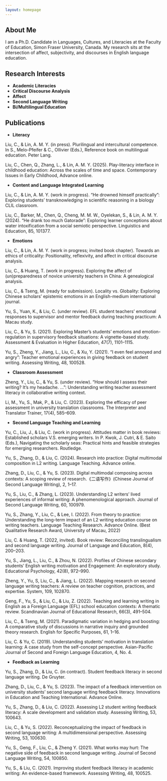 ```yaml
---
layout: homepage
---
```


## About Me

I am a Ph.D. Candidate in Languages, Cultures, and Literacies at the Faculty of Education, Simon Fraser University, Canada. My research sits at the intersection of affect, subjectivity, and discourses in English language education.

## Research Interests

- **Academic Literacies**
- **Critical Discourse Analysis**
- **Affect**
- **Second Language Writing**
- **Bi/Multilingual Education**

## Publications

- **Literacy**

Liu, C., & Lin, A. M. Y. (in press). Plurilingual and intercultural competence. In S., Melo-Pfeifer & C., Ollivier (Eds.), Reference book on multilingual education. Peter Lang.

Liu, C., Chen, Q., Zhang, L., & Lin, A. M. Y. (2025). Play-literacy interface in childhood education: Across the scales of time and space. Contemporary Issues in Early Childhood, Advance online.

- **Content and Language Integrated Learning**

Liu, C., & Lin, A. M. Y. (work in progress). “He drowned himself practically”: Exploring students’ transknowledging in scientific reasoning in a biology CLIL classroom.

Liu, C., Barker, M., Chen, Q., Cheng, M. M. W., Oyelekan, S., & Lin, A. M. Y. (2024). “He drank too much Gatorade”: Exploring learner conceptions about water intoxification from a social semiotic perspective. Linguistics and Education, 85, 101377.

- **Emotions**

Liu, C., & Lin, A. M. Y. (work in progress; invited book chapter). Towards an ethics of criticality: Positionality, reflexivity, and affect in critical discourse analysis.

Liu, C., & Huang, T. (work in progress). Exploring the affect of (un)preparedness of novice university teachers in China: A genealogical analysis.

Liu, C., & Tseng, M. (ready for submission). Locality vs. Globality: Exploring Chinese scholars’ epistemic emotions in an English-medium international journal.

Yu, S., Yuan, K., & Liu, C. (under review). EFL student teachers’ emotional responses to supervisor and mentor feedback during teaching practicum: A Macau study. 

Liu, C., & Yu, S. (2021). Exploring Master’s students’ emotions and emotion-regulation in supervisory feedback situations: A vignette-based study. Assessment & Evaluation in Higher Education, 47(7), 1101–1115. 

Yu, S., Zheng, Y., Jiang, L., Liu, C., & Xu, Y. (2021). “I even feel annoyed and angry”: Teacher emotional experiences in giving feedback on student writing. Assessing Writing, 48, 100528. 

- **Classroom Assessment**

Zheng, Y., Liu, C., & Yu, S. (under review). “How should I assess their writing? It’s my headache. …”: Understanding writing teacher assessment literacy in collaborative writing context. 

Li, M., Yu, S., Mak, P., & Liu, C. (2023). Exploring the efficacy of peer assessment in university translation classrooms. The Interpreter and Translator Trainer, 17(4), 585–609.

- **Second Language Teaching and Learning**

Yu, C., Liu, J., & Liu, C. (work in progress). Attitudes matter in book reviews: Established scholars V.S. emerging writers. In P. Kwok, J. Cutri, & E. Saito (Eds.), Navigating the scholarly seas: Practical hints and feasible strategies for emerging researchers. Routledge.

Yu, S., Zhang, D., & Liu, C. (2024). Research into practice: Digital multimodal composition in L2 writing. Language Teaching. Advance online.

Zhang, D., Liu, C., & Yu, S. (2023). Digital multimodal composing across contexts: A scoping review of research.《二语写作》(Chinese Journal of Second Language Writing), 2, 1–17. 

Yu, S., Liu, C., & Zhang, L. (2023). Understanding L2 writers’ lived experiences of informal writing: A phenomenological approach. Journal of Second Language Writing, 60, 100979.

Yu, S., Zhang, Y., Liu, C., & Lee, I. (2022). From theory to practice: Understanding the long-term impact of an L2 writing education course on writing teachers. Language Teaching Research. Advance Online. (Best Qualitative Research Award, University of Macau, 2022)

Liu, C. & Huang, T. (2022, invited). Book review: Reconciling translingualism and second language writing. Journal of Language and Education, 8(4), 200–203.

Yu, S., Jiang, L., Liu, C., & Zhou, N. (2022). Profiles of Chinese secondary students’ English writing motivation and Engagement: An exploratory study. Educational Psychology, 42(8), 972–990.

Zheng, Y., Yu, S, Liu, C., & Jiang, L. (2022). Mapping research on second language writing teachers: A review on teacher cognition, practices, and expertise. System, 109, 102870. 

Geng, F., Yu, S., & Liu, C., & Liu, Z. (2022). Teaching and learning writing in English as a Foreign Language (EFL) school education contexts: A thematic review. Scandinavian Journal of Educational Research, 66(3), 491–504. 

Liu, C., & Tseng, M. (2021). Paradigmatic variation in hedging and boosting: A comparative study of discussions in narrative inquiry and grounded theory research. English for Specific Purposes, 61, 1–16. 

Liu, C. & Yu, C. (2019). Understanding students’ motivation in translation learning: A case study from the self-concept perspective. Asian-Pacific Journal of Second and Foreign Language Education, 4, No. 4. 

- **Feedback as Learning**

Yu, S., Zhang, D., & Liu, C. (in contract). Student feedback literacy in second language writing. De Gruyter.

Zhang, D., Liu, C., & Yu, S. (2023). The impact of a feedback intervention on university students’ second language writing feedback literacy. Innovations in Education and Teaching International. Advance Online.

Yu, S., Zhang, D., & Liu, C. (2022). Assessing L2 student writing feedback literacy: A scale development and validation study. Assessing Writing, 53, 100643. 

Liu, C., & Yu, S. (2022). Reconceptualizing the impact of feedback in second language writing: A multidimensional perspective. Assessing Writing, 53, 100630. 

Yu, S., Geng, F., Liu, C., & Zheng Y. (2021). What works may hurt: The negative side of feedback in second language writing. Journal of Second Language Writing, 54, 100850. 

Yu, S., & Liu, C. (2021). Improving student feedback literacy in academic writing: An evidence-based framework. Assessing Writing, 48, 100525. 
